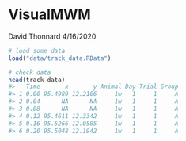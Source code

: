 VisualMWM
================
David Thonnard
4/16/2020

<!-- README.md is generated from README.Rmd. Please edit that file -->

``` r
# load some data
load("data/track_data.RData")

# check data
head(track_data)
#>   Time       x       y Animal Day Trial Group
#> 1 0.00 95.4989 12.2106     1w   1     1     A
#> 2 0.04      NA      NA     1w   1     1     A
#> 3 0.08      NA      NA     1w   1     1     A
#> 4 0.12 95.4611 12.3342     1w   1     1     A
#> 5 0.16 95.5266 12.0585     1w   1     1     A
#> 6 0.20 95.5048 12.1942     1w   1     1     A
```
